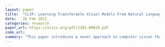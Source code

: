 ```yaml
---
layout: paper
title:  "CLIP: Learning Transferable Visual Models From Natural Language Supervision"
date:   26 Feb 2021
categories: research
paper_url: https://arxiv.org/pdf/2103.00020.pdf
code_url: 
summary: "This paper introduces a novel approach to computer vision that learns from raw text descriptions of images, moving beyond training on fixed object categories. By pre-training on 400 million (image, text) pairs using caption-image matching, the method achieves state-of-the-art image representations from scratch. This allows for zero-shot transfer to various downstream tasks using natural language, eliminating the need for additional labeled data. The model's performance was evaluated across over 30 diverse datasets, showing competitive results against fully supervised baselines without task-specific training, and matching the accuracy of ResNet-50 on ImageNet zero-shot without using its training examples."
---
```


